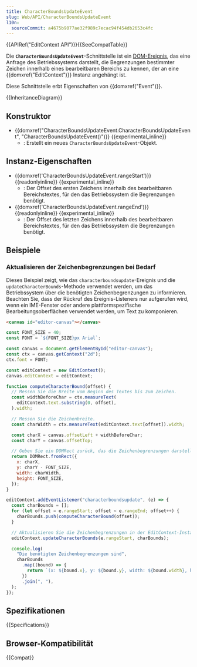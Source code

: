 ```yaml
---
title: CharacterBoundsUpdateEvent
slug: Web/API/CharacterBoundsUpdateEvent
l10n:
  sourceCommit: a4675b9077ae32f989c7ecac94f454db2653c4fc
---
```


{{APIRef("EditContext API")}}{{SeeCompatTable}}

Die **`CharacterBoundsUpdateEvent`**-Schnittstelle ist ein [DOM-Ereignis](/de/docs/Web/API/Event), das eine Anfrage des Betriebssystems darstellt, die Begrenzungen bestimmter Zeichen innerhalb eines bearbeitbaren Bereichs zu kennen, der an eine {{domxref("EditContext")}} Instanz angehängt ist.

Diese Schnittstelle erbt Eigenschaften von {{domxref("Event")}}.

{{InheritanceDiagram}}

## Konstruktor

- {{domxref("CharacterBoundsUpdateEvent.CharacterBoundsUpdateEvent", "CharacterBoundsUpdateEvent()")}} {{experimental_inline}}
  - : Erstellt ein neues `CharacterBoundsUpdateEvent`-Objekt.

## Instanz-Eigenschaften

- {{domxref('CharacterBoundsUpdateEvent.rangeStart')}} {{readonlyinline}} {{experimental_inline}}
  - : Der Offset des ersten Zeichens innerhalb des bearbeitbaren Bereichstextes, für den das Betriebssystem die Begrenzungen benötigt.
- {{domxref('CharacterBoundsUpdateEvent.rangeEnd')}} {{readonlyinline}} {{experimental_inline}}
  - : Der Offset des letzten Zeichens innerhalb des bearbeitbaren Bereichstextes, für den das Betriebssystem die Begrenzungen benötigt.

## Beispiele

### Aktualisieren der Zeichenbegrenzungen bei Bedarf

Dieses Beispiel zeigt, wie das `characterboundsupdate`-Ereignis und die `updateCharacterBounds`-Methode verwendet werden, um das Betriebssystem über die benötigten Zeichenbegrenzungen zu informieren. Beachten Sie, dass der Rückruf des Ereignis-Listeners nur aufgerufen wird, wenn ein IME-Fenster oder andere plattformspezifische Bearbeitungsoberflächen verwendet werden, um Text zu komponieren.

```html
<canvas id="editor-canvas"></canvas>
```

```js
const FONT_SIZE = 40;
const FONT = `${FONT_SIZE}px Arial`;

const canvas = document.getElementById("editor-canvas");
const ctx = canvas.getContext("2d");
ctx.font = FONT;

const editContext = new EditContext();
canvas.editContext = editContext;

function computeCharacterBound(offset) {
  // Messen Sie die Breite vom Beginn des Textes bis zum Zeichen.
  const widthBeforeChar = ctx.measureText(
    editContext.text.substring(0, offset),
  ).width;

  // Messen Sie die Zeichenbreite.
  const charWidth = ctx.measureText(editContext.text[offset]).width;

  const charX = canvas.offsetLeft + widthBeforeChar;
  const charY = canvas.offsetTop;

  // Geben Sie ein DOMRect zurück, das die Zeichenbegrenzungen darstellt.
  return DOMRect.fromRect({
    x: charX,
    y: charY - FONT_SIZE,
    width: charWidth,
    height: FONT_SIZE,
  });
}

editContext.addEventListener("characterboundsupdate", (e) => {
  const charBounds = [];
  for (let offset = e.rangeStart; offset < e.rangeEnd; offset++) {
    charBounds.push(computeCharacterBound(offset));
  }

  // Aktualisieren Sie die Zeichenbegrenzungen in der EditContext-Instanz.
  editContext.updateCharacterBounds(e.rangeStart, charBounds);

  console.log(
    "Die benötigten Zeichenbegrenzungen sind",
    charBounds
      .map((bound) => {
        return `(x: ${bound.x}, y: ${bound.y}, width: ${bound.width}, height: ${bound.height})`;
      })
      .join(", "),
  );
});
```

## Spezifikationen

{{Specifications}}

## Browser-Kompatibilität

{{Compat}}
